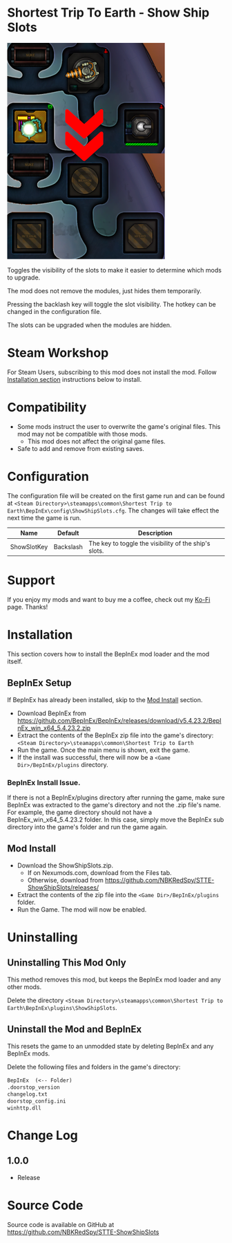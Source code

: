 # Shortest Trip To Earth - Show Ship Slots

![thumbnail icon](media/thumbnail.png)

Toggles the visibility of the slots to make it easier to determine which mods to upgrade. 

The mod does not remove the modules, just hides them temporarily.

Pressing the backlash key will toggle the slot visibility.
The hotkey can be changed in the configuration file.

The slots can be upgraded when the modules are hidden.

# Steam Workshop
For Steam Users, subscribing to this mod does not install the mod.
Follow [Installation section](#installation) instructions below to install.

# Compatibility
* Some mods instruct the user to overwrite the game's original files.  This mod may not be compatible with those mods.
    * This mod does not affect the original game files.
* Safe to add and remove from existing saves.

# Configuration
The configuration file will be created on the first game run and can be found at `<Steam Directory>\steamapps\common\Shortest Trip to Earth\BepInEx\config\ShowShipSlots.cfg`.  The changes will take effect the next time the game is run.

|Name|Default|Description|
|--|--|--|
|ShowSlotKey|Backslash|The key to toggle the visibility of the ship's slots.|

# Support
If you enjoy my mods and want to buy me a coffee, check out my [Ko-Fi](https://ko-fi.com/nbkredspy71915) page.
Thanks!

# Installation 

This section covers how to install the BepInEx mod loader and the mod itself.

## BepInEx Setup
If BepInEx has already been installed, skip to the [Mod Install](#mod-install) section.

* Download BepInEx from https://github.com/BepInEx/BepInEx/releases/download/v5.4.23.2/BepInEx_win_x64_5.4.23.2.zip
* Extract the contents of the BepInEx zip file into the game's directory:
```<Steam Directory>\steamapps\common\Shortest Trip to Earth```
* Run the game.  Once the main menu is shown, exit the game.  
* If the install was successful, there will now be a ```<Game Dir>/BepInEx/plugins``` directory.

### BepInEx Install Issue.
If there is not a BepInEx/plugins directory after running the game, make sure BepInEx was extracted to the game's directory and not the .zip file's name.
For example, the game directory should not have a BepInEx_win_x64_5.4.23.2 folder.  In this case, simply move the BepInEx sub directory into the game's folder and run the game again.

## Mod Install
* Download the ShowShipSlots.zip.  
    * If on Nexumods.com, download from the Files tab.
    * Otherwise, download from https://github.com/NBKRedSpy/STTE-ShowShipSlots/releases/
* Extract the contents of the zip file into the ```<Game Dir>/BepInEx/plugins``` folder.
* Run the Game.  The mod will now be enabled.

# Uninstalling

## Uninstalling This Mod Only

This method removes this mod, but keeps the BepInEx mod loader and any other mods.

Delete the directory ```<Steam Directory>\steamapps\common\Shortest Trip to Earth\BepInEx\plugins\ShowShipSlots```.

## Uninstall the Mod and BepInEx
This resets the game to an unmodded state by deleting BepInEx and any BepInEx mods.

Delete the following files and folders in the game's directory:
```
BepInEx  (<-- Folder)
.doorstop_version
changelog.txt
doorstop_config.ini
winhttp.dll
```

# Change Log 

## 1.0.0
* Release

# Source Code
Source code is available on GitHub at https://github.com/NBKRedSpy/STTE-ShowShipSlots
